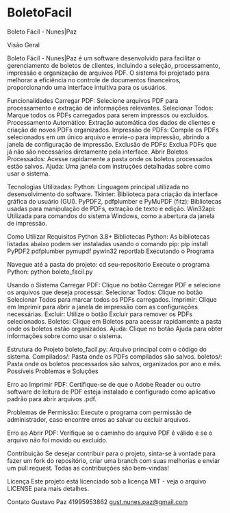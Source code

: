 # BoletoFacil
Boleto Fácil - Nunes|Paz

Visão Geral

Boleto Fácil - Nunes|Paz é um software desenvolvido para facilitar o gerenciamento de boletos de clientes, incluindo a seleção, processamento, impressão e organização de arquivos PDF. O sistema foi projetado para melhorar a eficiência no controle de documentos financeiros, proporcionando uma interface intuitiva para os usuários.

Funcionalidades
Carregar PDF: Selecione arquivos PDF para processamento e extração de informações relevantes.
Selecionar Todos: Marque todos os PDFs carregados para serem impressos ou excluídos.
Processamento Automático: Extração automática dos dados de clientes e criação de novos PDFs organizados.
Impressão de PDFs: Compile os PDFs selecionados em um único arquivo e envie-o para impressão, abrindo a janela de configuração de impressão.
Exclusão de PDFs: Exclua PDFs que já não são necessários diretamente pela interface.
Abrir Boletos Processados: Acesse rapidamente a pasta onde os boletos processados estão salvos.
Ajuda: Uma janela com instruções detalhadas sobre como usar o sistema.

Tecnologias Utilizadas:
Python: Linguagem principal utilizada no desenvolvimento do software.
Tkinter: Biblioteca para criação da interface gráfica do usuário (GUI).
PyPDF2, pdfplumber e PyMuPDF (fitz): Bibliotecas usadas para manipulação de PDFs, extração de texto e edição.
Win32api: Utilizada para comandos do sistema Windows, como a abertura da janela de impressão.

Como Utilizar
Requisitos
Python 3.8+
Bibliotecas Python: As bibliotecas listadas abaixo podem ser instaladas usando o comando pip:
pip install PyPDF2 pdfplumber pymupdf pywin32 reportlab
Executando o Programa


Navegue até a pasta do projeto:
cd seu-repositorio
Execute o programa Python:
python boleto_facil.py

Usando o Sistema
Carregar PDF: Clique no botão Carregar PDF e selecione os arquivos que deseja processar.
Selecionar Todos: Clique no botão Selecionar Todos para marcar todos os PDFs carregados.
Imprimir: Clique em Imprimir para abrir a janela de impressão com as configurações necessárias.
Excluir: Utilize o botão Excluir para remover os PDFs selecionados.
Boletos: Clique em Boletos para acessar rapidamente a pasta onde os boletos estão organizados.
Ajuda: Clique no botão Ajuda para obter informações sobre como usar o sistema.

Estrutura do Projeto
boleto_facil.py: Arquivo principal com o código do sistema.
Compilados/: Pasta onde os PDFs compilados são salvos.
boletos/: Pasta onde os boletos processados são salvos, organizados por ano e mês.
Possíveis Problemas e Soluções

Erro ao Imprimir PDF:
Certifique-se de que o Adobe Reader ou outro software de leitura de PDF esteja instalado e configurado como aplicativo padrão para abrir arquivos .pdf.

Problemas de Permissão:
Execute o programa com permissão de administrador, caso encontre erros ao salvar ou excluir arquivos.

Erro ao Abrir PDF:
Verifique se o caminho do arquivo PDF é válido e se o arquivo não foi movido ou excluído.

Contribuição
Se desejar contribuir para o projeto, sinta-se à vontade para fazer um fork do repositório, criar uma branch com suas melhorias e enviar um pull request. Todas as contribuições são bem-vindas!

Licença
Este projeto está licenciado sob a licença MIT - veja o arquivo LICENSE para mais detalhes.

Contato
Gustavo Paz
41995953862
gust.nunes.paz@gmail.com